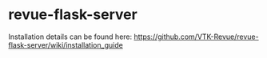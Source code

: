 revue-flask-server
==================

Installation details can be found here:
https://github.com/VTK-Revue/revue-flask-server/wiki/installation_guide
